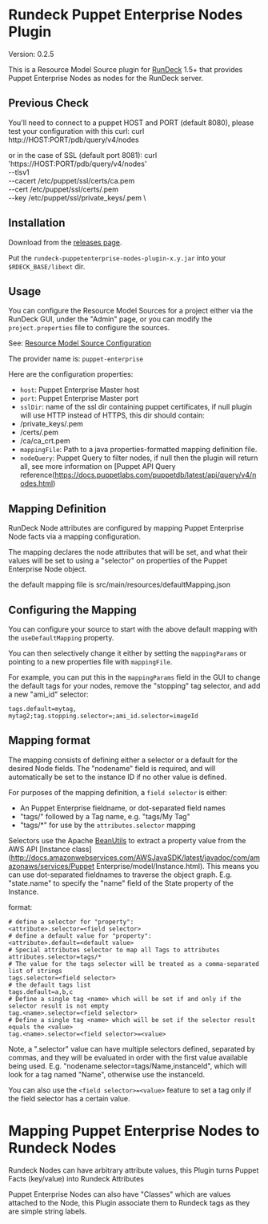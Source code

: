Rundeck Puppet Enterprise Nodes Plugin
========================

Version: 0.2.5

This is a Resource Model Source plugin for [RunDeck][] 1.5+ that provides
Puppet Enterprise Nodes as nodes for the RunDeck server.

[RunDeck]: http://rundeck.org

Previous Check
------------

You'll need to connect to a puppet HOST and PORT (default 8080), please test your configuration with this curl:
curl http://HOST:PORT/pdb/query/v4/nodes

or in the case of SSL (default port 8081):
curl 'https://HOST:PORT/pdb/query/v4/nodes' \
  --tlsv1 \
  --cacert /etc/puppet/ssl/certs/ca.pem \
  --cert /etc/puppet/ssl/certs/<HOST>.pem \
  --key /etc/puppet/ssl/private_keys/<HOST>.pem \


Installation
------------

Download from the [releases page](https://github.com/latamdevs/rundeck-puppetenterprise-nodes-plugin/releases).

Put the `rundeck-puppetenterprise-nodes-plugin-x.y.jar` into your `$RDECK_BASE/libext` dir.

Usage
-----

You can configure the Resource Model Sources for a project either via the
RunDeck GUI, under the "Admin" page, or you can modify the `project.properties`
file to configure the sources.

See: [Resource Model Source Configuration](http://rundeck.org/1.5/manual/plugins.html#resource-model-source-configuration)

The provider name is: `puppet-enterprise`

Here are the configuration properties:

* `host`: Puppet Enterprise Master host
* `port`: Puppet Enterprise Master port
* `sslDir`: name of the ssl dir containing puppet certificates, if null plugin will use HTTP instead of HTTPS, this dir should contain:
 * <ssldir>/private_keys/<host>.pem
 * <ssldir>/certs/<host>.pem
 * <ssldir>/ca/ca_crt.pem
* `mappingFile`: Path to a java properties-formatted mapping definition file.
* `nodeQuery`: Puppet Query to filter nodes, if null then the plugin will return all, see more information on [Puppet API Query reference(https://docs.puppetlabs.com/puppetdb/latest/api/query/v4/nodes.html)

Mapping Definition
----------

RunDeck Node attributes are configured by mapping Puppet Enterprise Node facts via a
mapping configuration.

The mapping declares the node attributes that will be set, and what their values
will be set to using a "selector" on properties of the Puppet Enterprise Node object.

the default mapping file is src/main/resources/defaultMapping.json

Configuring the Mapping
-----------------------

You can configure your source to start with the above default mapping with the 
`useDefaultMapping` property.

You can then selectively change it either by setting the `mappingParams` or 
pointing to a new properties file with `mappingFile`.

For example, you can put this in the `mappingParams` field in the GUI to change 
the default tags for your nodes, remove the "stopping" tag selector, and add a
new "ami_id" selector:

    tags.default=mytag, mytag2;tag.stopping.selector=;ami_id.selector=imageId

Mapping format
---------------

The mapping consists of defining either a selector or a default for
the desired Node fields.  The "nodename" field is required, and will 
automatically be set to the instance ID if no other value is defined.

For purposes of the mapping definition, a `field selector` is either:

* An Puppet Enterprise fieldname, or dot-separated field names
* "tags/" followed by a Tag name, e.g. "tags/My Tag"
* "tags/*" for use by the `attributes.selector` mapping

Selectors use the Apache [BeanUtils](http://commons.apache.org/beanutils/) to extract a property value from the AWS API
[Instance class](http://docs.amazonwebservices.com/AWSJavaSDK/latest/javadoc/com/amazonaws/services/Puppet Enterprise/model/Instance.html).
This means you can use dot-separated fieldnames to traverse the object graph.
E.g. "state.name" to specify the "name" field of the State property of the Instance.

format:

    # define a selector for "property":
    <attribute>.selector=<field selector>
    # define a default value for "property":
    <attribute>.default=<default value>
    # Special attributes selector to map all Tags to attributes
    attributes.selector=tags/*
    # The value for the tags selector will be treated as a comma-separated list of strings
    tags.selector=<field selector>
    # the default tags list
    tags.default=a,b,c
    # Define a single tag <name> which will be set if and only if the selector result is not empty
    tag.<name>.selector=<field selector>
    # Define a single tag <name> which will be set if the selector result equals the <value>
    tag.<name>.selector=<field selector>=<value>

Note, a ".selector" value can have multiple selectors defined, separated by commas,
and they will be evaluated in order with the first value available being used.  E.g. "nodename.selector=tags/Name,instanceId", which will look for a tag named "Name", otherwise use the instanceId.

You can also use the `<field selector>=<value>` feature to set a tag only if the field selector has a certain value.


Mapping Puppet Enterprise Nodes to Rundeck Nodes
=================

Rundeck Nodes can have arbitrary attribute values, this Plugin turns Puppet Facts (key/value) into Rundeck Attributes

Puppet Enterprise Nodes can also have "Classes" which are values attached to the Node, this Plugin associate them to Rundeck tags as they are simple string labels.
